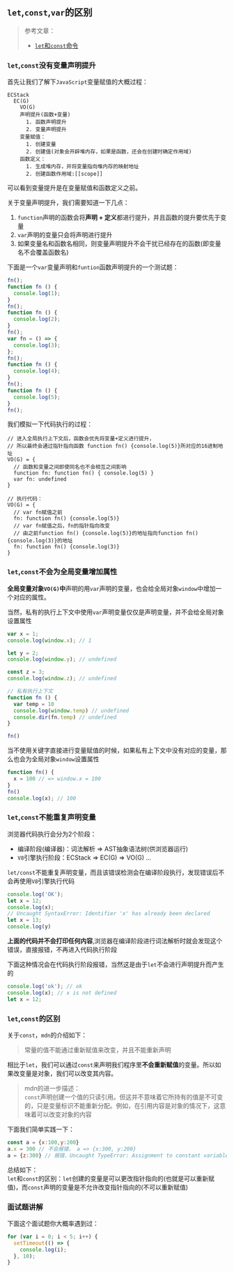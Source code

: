 ## `let`,`const`,`var`的区别
> 参考文章：  
> * [`let`和`const`命令](https://es6.ruanyifeng.com/#docs/let)

### `let`,`const`没有变量声明提升
首先让我们了解下`JavaScript`变量赋值的大概过程：
```text
ECStack
  EC(G)
    VO(G)
    声明提升(函数+变量)
      1. 函数声明提升
      2. 变量声明提升
    变量赋值：
      1. 创建变量
      2. 创建值(对象会开辟堆内存，如果是函数，还会在创建时确定作用域)
    函数定义：
      1. 生成堆内存，并将变量指向堆内存的映射地址 
      2. 创建函数作用域:[[scope]] 
```

可以看到变量提升是在变量赋值和函数定义之前。

关于变量声明提升，我们需要知道一下几点：
1. `function`声明的函数会将**声明 + 定义**都进行提升，并且函数的提升要优先于变量
2. `var`声明的变量只会将声明进行提升
3. 如果变量名和函数名相同，则变量声明提升不会干扰已经存在的函数(即变量名不会覆盖函数名)

下面是一个`var`变量声明和`funtion`函数声明提升的一个测试题：
```javascript
fn();
function fn () {
  console.log(1);
}
fn();
function fn () {
  console.log(2);
}
fn();
var fn = () => {
  console.log(3);
};
fn();
function fn () {
  console.log(4);
}
fn();
function fn () {
  console.log(5);
}
fn();
```
我们模拟一下代码执行的过程：
```text
// 进入全局执行上下文后，函数会优先将变量+定义进行提升，
// 所以最终会通过指针指向函数 function fn() {console.log(5)}所对应的16进制地址
VO(G) = {
  // 函数和变量之间即使同名也不会相互之间影响
  function fn: function fn() { console.log(5) }
  var fn: undefined
}

// 执行代码：
VO(G) = {
  // var fn赋值之前
  fn: function fn() {console.log(5)}
  // var fn赋值之后，fn的指针指向改变
  // 由之前function fn() {console.log(5)}的地址指向function fn() {console.log(3)}的地址
  fn: function fn() {console.log(3)}
}
```

### `let`,`const`不会为全局变量增加属性
**全局变量对象`VO(G)`中**声明的用`var`声明的变量，也会给全局对象`window`中增加一个对应的属性。

当然，私有的执行上下文中使用`var`声明变量仅仅是声明变量，并不会给全局对象设置属性
```javascript
var x = 1;
console.log(window.x); // 1

let y = 2;
console.log(window.y); // undefined

const z = 3;
console.log(window.z); // undefined

// 私有执行上下文
function fn () {
  var temp = 10
  console.log(window.temp) // undefined
  console.dir(fn.temp) // undefined
}

fn()
```

当不使用关键字直接进行变量赋值的时候，如果私有上下文中没有对应的变量，那么也会为全局对象`window`设置属性
```javascript
function fn() {
  x = 100 // => window.x = 100
}
fn()
console.log(x); // 100
```

### `let`,`const`不能重复声明变量
浏览器代码执行会分为2个阶段：  
 
* 编译阶段(编译器)：词法解析 => AST抽象语法树(供浏览器运行)
* `V8`引擎执行阶段：ECStack => EC(G) => VO(G) ...

`let/const`不能重复声明变量，而且该错误检测会在编译阶段执行，发现错误后不会再使用`V8`引擎执行代码
```javascript
console.log('OK');
let x = 12;
console.log(x);
// Uncaught SyntaxError: Identifier 'x' has already been declared
let x = 13;
console.log(y)
```
**上面的代码并不会打印任何内容**,浏览器在编译阶段进行词法解析时就会发现这个错误，直接报错，不再进入代码执行阶段

下面这种情况会在代码执行阶段报错，当然这是由于`let`不会进行声明提升而产生的
```javascript
console.log('ok'); // ok
console.log(x); // x is not defined
let x = 12;
```

### `let`,`const`的区别
关于`const`，`mdn`的介绍如下：
> 常量的值不能通过重新赋值来改变，并且不能重新声明

相比于`let`，我们可以通过`const`来声明我们程序里**不会重新赋值**的变量。所以如果改变量是对象，我们可以改变其内容。
> mdn的进一步描述：  
> `const`声明创建一个值的只读引用。但这并不意味着它所持有的值是不可变的，只是变量标识不能重新分配。例如，在引用内容是对象的情况下，这意味着可以改变对象的内容

下面我们简单实践一下：
```javascript
const a = {x:100,y:200}
a.x = 300 // 不会报错， a => {x:300, y:200}
a = {z:300} // 报错，Uncaught TypeError: Assignment to constant variable
```

总结如下：  
`let`和`const`的区别：`let`创建的变量是可以更改指针指向的(也就是可以重新赋值)，而`const`声明的变量是不允许改变指针指向的(不可以重新赋值)

### 面试题讲解
下面这个面试题你大概率遇到过：  
```javascript
for (var i = 0; i < 5; i++) {
  setTimeout(() => {
    console.log(i);
  }, 10);
}
```

